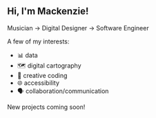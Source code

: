 
## Hi, I'm Mackenzie! 
Musician → Digital Designer → Software Engineer

A few of my interests:
 - 📊 data 
 - 🗺️ digital cartography 
 - 🎨 creative coding
 - 🌐 accessibility
 - 🗣 collaboration/communication
 
New projects coming soon!
